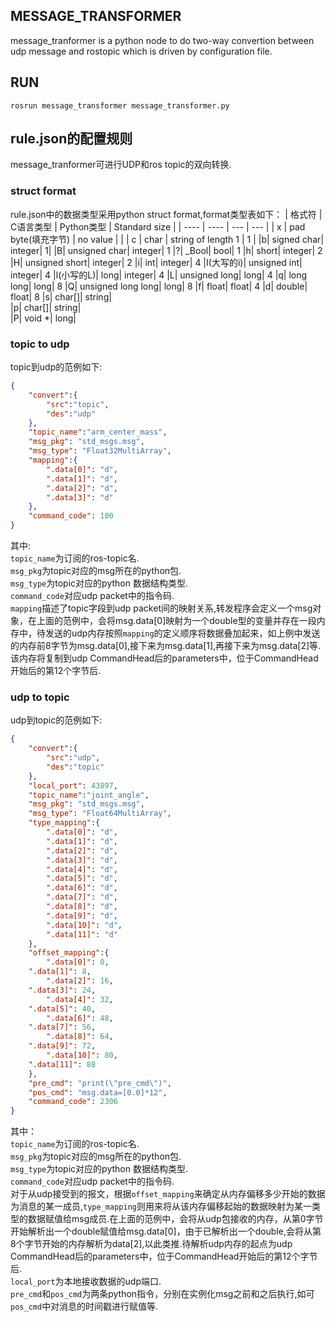 ## MESSAGE_TRANSFORMER

message_tranformer is a python node to do two-way convertion between udp message and rostopic which is driven by configuration file.


## RUN
`rosrun message_transformer message_transformer.py`

## rule.json的配置规则

message_tranformer可进行UDP和ros topic的双向转换.
### struct format
rule.json中的数据类型采用python struct format,format类型表如下：
|  格式符   | C语言类型  | Python类型 | Standard size |
|  ----  | ----  | --- | --- |
| x  | 	pad byte(填充字节) | no value | |
| c |	char |	string of length 1 |	1 |
|b|	signed char|	integer|	1|
|B|	unsigned char|	integer|	1
|?|	_Bool|	bool|	1
|h|	short|	integer|	2
|H|	unsigned short|	integer|	2
|i|	int|	integer|	4
|I(大写的i)|	unsigned int|	integer|	4
|l(小写的L)|	long|	integer|	4
|L|	unsigned long|	long|	4
|q|	long long|	long|	8
|Q|	unsigned long long|	long|	8
|f|	float|	float|	4
|d|	double|	float|	8
|s|	char[]|	string|	 
|p|	char[]|	string|	 
|P|	void *|	long|
### topic to udp
topic到udp的范例如下:
```json
{
    "convert":{
        "src":"topic",
        "des":"udp"
    },
    "topic_name":"arm_center_mass",
    "msg_pkg": "std_msgs.msg",
    "msg_type": "Float32MultiArray",
    "mapping":{
        ".data[0]": "d",
        ".data[1]": "d",
        ".data[2]": "d",
        ".data[3]": "d"
    },
    "command_code": 100
}
```
其中:  
`topic_name`为订阅的ros-topic名.  
`msg_pkg`为topic对应的msg所在的python包.  
`msg_type`为topic对应的python 数据结构类型.  
`command_code`对应udp packet中的指令码.  
`mapping`描述了topic字段到udp packet间的映射关系,转发程序会定义一个msg对象，在上面的范例中，会将msg.data[0]映射为一个double型的变量并存在一段内存中，待发送的udp内存按照`mapping`的定义顺序将数据叠加起来，如上例中发送的内存前8字节为msg.data[0],接下来为msg.data[1],再接下来为msg.data[2]等.该内存将复制到udp CommandHead后的parameters中，位于CommandHead开始后的第12个字节后.
### udp to topic 
udp到topic的范例如下:
```json
{
    "convert":{
        "src":"udp",
        "des":"topic"
    },
    "local_port": 43897,
    "topic_name":"joint_angle",
    "msg_pkg": "std_msgs.msg",
    "msg_type": "Float64MultiArray",
    "type_mapping":{
        ".data[0]": "d",
        ".data[1]": "d",
        ".data[2]": "d",
        ".data[3]": "d",
        ".data[4]": "d",
        ".data[5]": "d",
        ".data[6]": "d",
        ".data[7]": "d",
        ".data[8]": "d",
        ".data[9]": "d",
        ".data[10]": "d",
        ".data[11]": "d"
    },
    "offset_mapping":{
        ".data[0]": 0,
    ".data[1]": 8,	
        ".data[2]": 16,
    ".data[3]": 24,    
        ".data[4]": 32,
    ".data[5]": 40,
        ".data[6]": 48,
    ".data[7]": 56,
        ".data[8]": 64,
    ".data[9]": 72,
        ".data[10]": 80,
    ".data[11]": 88
    },
    "pre_cmd": "print(\"pre_cmd\")",
    "pos_cmd": "msg.data=[0.0]*12",
    "command_code": 2306
}
```
其中：  
`topic_name`为订阅的ros-topic名.  
`msg_pkg`为topic对应的msg所在的python包.  
`msg_type`为topic对应的python 数据结构类型.  
`command_code`对应udp packet中的指令码.  
对于从udp接受到的报文，根据`offset_mapping`来确定从内存偏移多少开始的数据为消息的某一成员,`type_mapping`则用来将从该内存偏移起始的数据映射为某一类型的数据赋值给msg成员.在上面的范例中，会将从udp包接收的内存，从第0字节开始解析出一个double赋值给msg.data[0]，由于已解析出一个double,会将从第8个字节开始的内存解析为data[2],以此类推.待解析udp内存的起点为udp CommandHead后的parameters中，位于CommandHead开始后的第12个字节后.  
`local_port`为本地接收数据的udp端口.  
`pre_cmd`和`pos_cmd`为两条python指令，分别在实例化msg之前和之后执行,如可`pos_cmd`中对消息的时间戳进行赋值等.  